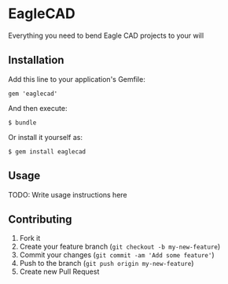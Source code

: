 # EagleCAD

Everything you need to bend Eagle CAD projects to your will

## Installation

Add this line to your application's Gemfile:

    gem 'eaglecad'

And then execute:

    $ bundle

Or install it yourself as:

    $ gem install eaglecad

## Usage

TODO: Write usage instructions here

## Contributing

1. Fork it
2. Create your feature branch (`git checkout -b my-new-feature`)
3. Commit your changes (`git commit -am 'Add some feature'`)
4. Push to the branch (`git push origin my-new-feature`)
5. Create new Pull Request
